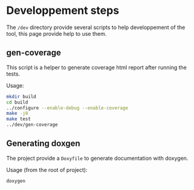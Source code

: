 Developpement steps
===================

The `/dev` directory provide several scripts to help developpement of the tool, this page
provide help to use them.

gen-coverage
------------

This script is a helper to generate coverage html report after running the tests.

Usage:

```sh
mkdir build
cd build
../configure --enable-debug --enable-coverage
make -j8
make test
../dev/gen-coverage
```

Generating doxgen
-----------------

The project provide a `Doxyfile` to generate documentation with doxygen.

Usage (from the root of project):

```sh
doxygen
```
